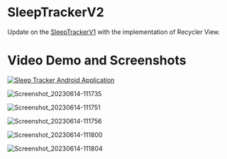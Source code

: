 # SleepTrackerV2
Update on the [SleepTrackerV1](https://github.com/utkarsh0869/SleepTrackerV1) with the implementation of Recycler View.

# Video Demo and Screenshots

[![Sleep Tracker Android Application](https://i.ytimg.com/vi/xIGX3PGt4gc/maxresdefault.jpg)](https://youtu.be/xIGX3PGt4gc?si=wEfoDSLc-HOlio3t "Sleep Tracker Android Application")

![Screenshot_20230614-111735](https://github.com/utkarsh0869/SleepTrackerV2/assets/44482062/27f64c78-24c3-4224-a914-39c35eafd9d4)

![Screenshot_20230614-111751](https://github.com/utkarsh0869/SleepTrackerV2/assets/44482062/3a7dbdb8-e4eb-4b8b-b207-2c65d4e877fd)

![Screenshot_20230614-111756](https://github.com/utkarsh0869/SleepTrackerV2/assets/44482062/aa95971c-d80d-4535-b855-c4dee55a59e3)

![Screenshot_20230614-111800](https://github.com/utkarsh0869/SleepTrackerV2/assets/44482062/91538f21-ea5c-42f5-9afc-2ee577c81687)

![Screenshot_20230614-111804](https://github.com/utkarsh0869/SleepTrackerV2/assets/44482062/74d0301e-9883-4e20-83de-fee1c213a592)
